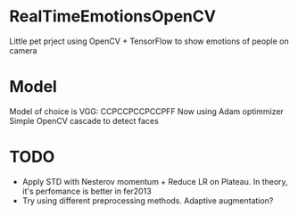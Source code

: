 # RealTimeEmotionsOpenCV
 Little pet prject using OpenCV + TensorFlow to show emotions of people on camera

# Model
 Model of choice is VGG: CCPCCPCCPCCPFF
 Now using Adam optimmizer
 Simple OpenCV cascade to detect faces

# TODO
 - Apply STD with Nesterov momentum + Reduce LR on Plateau. In theory, it's perfomance is better in fer2013
 - Try using different preprocessing methods. Adaptive augmentation?